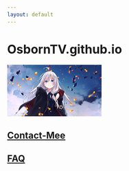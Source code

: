 ```yaml
---
layout: default
---
```


# OsbornTV.github.io

![Thumbnail](thumbnail.png)

## [Contact-Mee](https://osborntv.github.io/about/contact-us.html "Contact-Mee")

## [FAQ](https://osborntv.github.io/faq/faq.html "FAQ")

